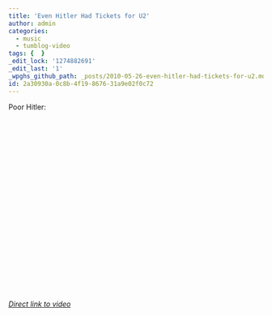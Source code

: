 ```yaml
---
title: 'Even Hitler Had Tickets for U2'
author: admin
categories:
  - music
  - tumblog-video
tags: {  }
_edit_lock: '1274882691'
_edit_last: '1'
_wpghs_github_path: _posts/2010-05-26-even-hitler-had-tickets-for-u2.md
id: 2a30930a-0c8b-4f19-8676-31a9e02f0c72
---
```

<p>Poor Hitler:</p>
<p><object width="425" height="344"><param name="movie" value="http://www.youtube.com/v/6zMPGDPzdAE&hl=en_US&fs=1&rel=0"></param><param name="allowFullScreen" value="true"></param><param name="allowscriptaccess" value="always"></param><embed src="http://www.youtube.com/v/6zMPGDPzdAE&hl=en_US&fs=1&rel=0" type="application/x-shockwave-flash" allowscriptaccess="always" allowfullscreen="true" width="425" height="344"></embed></object></p>
<p><em><a href="http://www.youtube.com/watch?v=6zMPGDPzdAE">Direct link to video</a></em></p>
